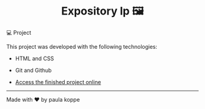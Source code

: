 <h1 align="center"> Expository lp 🖼  </h1>

💻 Project

This project was developed with the following technologies:

- HTML and CSS
- Git and Github

- [Access the finished project online](https://paulakoppe.github.io/expository/)

---
Made with ♥ by paula koppe



